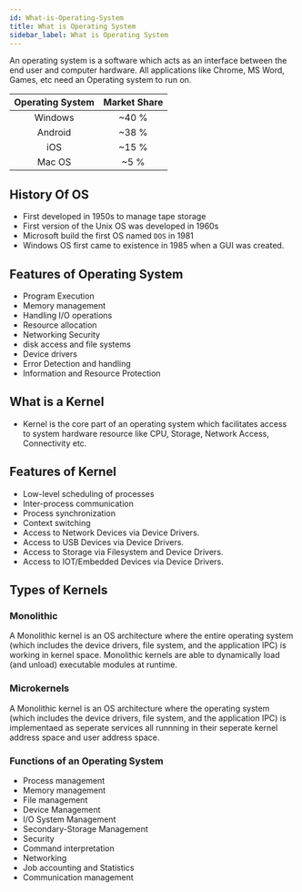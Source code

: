 ```yaml
---
id: What-is-Operating-System
title: What is Operating System
sidebar_label: What is Operating System
---
```


An operating system is a software which acts as an interface between the end user and computer hardware. All applications like Chrome, MS Word, Games, etc need an Operating system to run on.

| Operating System  | Market Share  |
|:-:	            |:-:	        |
|  Windows 	        |  ~40 %	    |
|  Android 	        |  ~38 % 	    |
|  iOS 	            |  ~15 % 	    |
|  Mac OS 	        |  ~5 % 	    |


## History Of OS
- First developed in 1950s to manage tape storage
- First version of the Unix OS was developed in 1960s
- Microsoft build the first OS named `DOS` in 1981
- Windows OS first came to existence in 1985 when a GUI was created.

## Features of Operating System

- Program Execution
- Memory management
- Handling I/O operations
- Resource allocation
- Networking Security
- disk access and file systems
- Device drivers
- Error Detection and handling
- Information and Resource Protection


## What is a Kernel
- Kernel is the core part of an operating system which facilitates access to system hardware resource like CPU, Storage, Network Access, Connectivity etc.

## Features of Kernel
- Low-level scheduling of processes
- Inter-process communication
- Process synchronization
- Context switching
- Access to Network Devices via Device Drivers.
- Access to USB Devices via Device Drivers.
- Access to Storage via Filesystem and Device Drivers.
- Access to IOT/Embedded Devices via Device Drivers.

## Types of Kernels

### Monolithic
A Monolithic kernel is an OS architecture where the entire operating system (which includes the device drivers, file system, and the application IPC) is working in kernel space. Monolithic kernels are able to dynamically load (and unload) executable modules at runtime.

### Microkernels

A Monolithic kernel is an OS architecture where the operating system (which includes the device drivers, file system, and the application IPC) is implementaed as seperate services all runnning in their seperate kernel address space and user address space. 

### Functions of an Operating System
- Process management
- Memory management
- File management
- Device Management
- I/O System Management
- Secondary-Storage Management
- Security
- Command interpretation
- Networking
- Job accounting and Statistics
- Communication management

